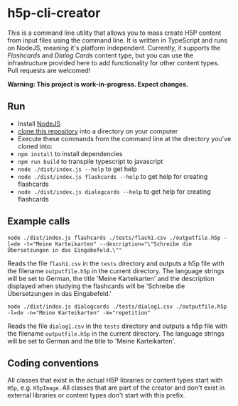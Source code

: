 # h5p-cli-creator

This is a command line utility that allows you to mass create H5P content from input files using the command line. It is written in TypeScript and runs on NodeJS, meaning it's platform independent. Currently, it supports the *Flashcards* and *Dialog Cards* content type, but you can use the infrastructure provided here to add functionality for other content types. Pull requests are welcomed!

**Warning: This project is work-in-progress. Expect changes.**

## Run
* Install [NodeJS](https://nodejs.org/)
* [clone this repository](https://help.github.com/articles/cloning-a-repository/) into a directory on your computer
* Execute these commands from the command line at the directory you've cloned into:
* `npm install` to install dependencies
* `npm run build` to transpile typescript to javascript
* `node ./dist/index.js --help` to get help
* `node ./dist/index.js flashcards --help` to get help for creating flashcards
* `node ./dist/index.js dialogcards --help` to get help for creating flashcards

## Example calls
`node ./dist/index.js flashcards ./tests/flash1.csv ./outputfile.h5p -l=de -t="Meine Karteikarten" --description="\"Schreibe die Übersetzungen in das Eingabefeld.\""`

Reads the file `flash1.csv` in the `tests` directory and outputs a h5p file with the filename `outputfile.h5p` in the current directory. The language strings will be set to German, the title 'Meine Karteikarten' and the description displayed when studying the flashcards will be 'Schreibe die Übersetzungen in das Eingabefeld.'

`node ./dist/index.js dialogcards ./tests/dialog1.csv ./outputfile.h5p -l=de -n="Meine Karteikarten" -m="repetition"`

Reads the file `dialog1.csv` in the `tests` directory and outputs a h5p file with the filename `outputfile.h5p` in the current directory. The language strings will be set to German and the title to 'Meine Karteikarten'.

## Coding conventions
All classes that exist in the actual H5P libraries or content types start with `H5p`, e.g. `H5pImage`. All classes that are part of the creator and don't exist in external libraries or content types don't start with this prefix.

